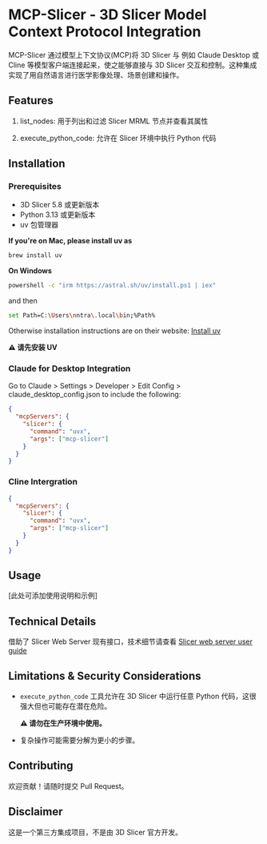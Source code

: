# MCP-Slicer - 3D Slicer Model Context Protocol Integration

MCP-Slicer 通过模型上下文协议(MCP)将 3D Slicer 与 例如 Claude Desktop 或 Cline 等模型客户端连接起来，使之能够直接与 3D Slicer 交互和控制。这种集成实现了用自然语言进行医学影像处理、场景创建和操作。

## Features

1. list_nodes: 用于列出和过滤 Slicer MRML 节点并查看其属性

2. execute_python_code: 允许在 Slicer 环境中执行 Python 代码

## Installation

### Prerequisites

- 3D Slicer 5.8 或更新版本
- Python 3.13 或更新版本
- uv 包管理器

**If you're on Mac, please install uv as**

```bash
brew install uv
```

**On Windows**

```bash
powershell -c "irm https://astral.sh/uv/install.ps1 | iex"
```

and then

```bash
set Path=C:\Users\nntra\.local\bin;%Path%
```

Otherwise installation instructions are on their website: [Install uv](https://docs.astral.sh/uv/getting-started/installation/)

**⚠️ 请先安装 UV**

### Claude for Desktop Integration

Go to Claude > Settings > Developer > Edit Config > claude_desktop_config.json to include the following:

```json
{
  "mcpServers": {
    "slicer": {
      "command": "uvx",
      "args": ["mcp-slicer"]
    }
  }
}
```

### Cline Intergration

```json
{
  "mcpServers": {
    "slicer": {
      "command": "uvx",
      "args": ["mcp-slicer"]
    }
  }
}
```

## Usage

[此处可添加使用说明和示例]

## Technical Details

借助了 Slicer Web Server 现有接口，技术细节请查看 [Slicer web server user guide](https://slicer.readthedocs.io/en/latest/user_guide/modules/webserver.html)

## Limitations & Security Considerations

- `execute_python_code` 工具允许在 3D Slicer 中运行任意 Python 代码，这很强大但也可能存在潜在危险。

  **⚠️ 请勿在生产环境中使用。**

- 复杂操作可能需要分解为更小的步骤。

## Contributing

欢迎贡献！请随时提交 Pull Request。

## Disclaimer

这是一个第三方集成项目，不是由 3D Slicer 官方开发。
